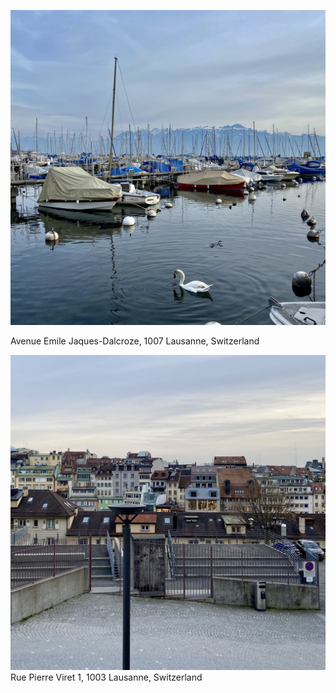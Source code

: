 
![IMG_6983](../photos/IMG_6983.jpg)

Avenue Emile Jaques-Dalcroze, 1007 Lausanne, Switzerland


![IMG_7053](../photos/IMG_7053.jpg)
Rue Pierre Viret 1, 1003 Lausanne, Switzerland

  





